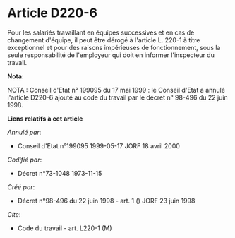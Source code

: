 # Article D220-6

Pour les salariés travaillant en équipes successives et en cas de changement d'équipe, il peut être dérogé à l'article L.
220-1 à titre exceptionnel et pour des raisons impérieuses de fonctionnement, sous la seule responsabilité de l'employeur qui
doit en informer l'inspecteur du travail.

**Nota:**

NOTA : Conseil d'Etat n° 199095 du 17 mai 1999 : le Conseil d'Etat a annulé l'article D220-6 ajouté au code du travail par le
décret n° 98-496 du 22 juin 1998.

**Liens relatifs à cet article**

_Annulé par_:

  - Conseil d'Etat n°199095 1999-05-17 JORF 18 avril 2000

_Codifié par_:

  - Décret n°73-1048 1973-11-15

_Créé par_:

  - Décret n°98-496 du 22 juin 1998 - art. 1 () JORF 23 juin 1998

_Cite_:

  - Code du travail - art. L220-1 (M)
